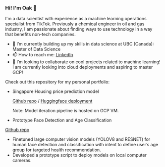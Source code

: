 ### Hi! I'm Oak 👋

I'm a data scientist with experience as a machine learning operations specialist from TikTok. 
Previously a chemical engineer in oil and gas industry, I am passionate about finding ways to use technology in a way that benefits non-tech companies. 

- 🌱 I’m currently building up my skills in data science at UBC (Canada): Master of Data Science
- 📫 How to reach me: <a href="https://www.linkedin.com/in/sivakornchong">LinkedIn</a>
- 👯 I’m looking to collaborate on cool projects related to machine learning! I am currently looking into cloud deployments and aspiring to master GCP!

Check out this repository for my personal portfolio:
- Singapore Housing price prediction model

  <a href="https://github.com/sivakornchong/hdb_project">Github repo</a> / <a href="https://huggingface.co/spaces/sivakornchong/HDB_resale_predict">Huggingface deployment</a>

  Note: Model iteration pipeline is hosted on GCP VM.

- Prototype Face Detection and Age Classification

<a href="https://github.com/sivakornchong/hdb_project">Github repo</a>

  - Finetuned large computer vision models (YOLOV8 and RESNET) for human face detection and classification with intent to define user’s age group for targeted health recommendation.
  - Developed a prototype script to deploy models on local computer cameras. 

  
<!--
**sivakornchong/sivakornchong** is a ✨ _special_ ✨ repository because its `README.md` (this file) appears on your GitHub profile.

Here are some ideas to get you started:

- 🔭 I’m currently working on ...
- 🌱 I’m currently learning ...
- 👯 I’m looking to collaborate on ...
- 🤔 I’m looking for help with ...
- 💬 Ask me about ...
- 📫 How to reach me: ...
- 😄 Pronouns: ...
- ⚡ Fun fact: ...
-->
